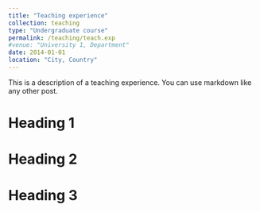 ```yaml
---
title: "Teaching experience"
collection: teaching
type: "Undergraduate course"
permalink: /teaching/teach.exp
#venue: "University 1, Department"
date: 2014-01-01
location: "City, Country"
---
```


This is a description of a teaching experience. You can use markdown like any other post.

Heading 1
======

Heading 2
======

Heading 3
======
